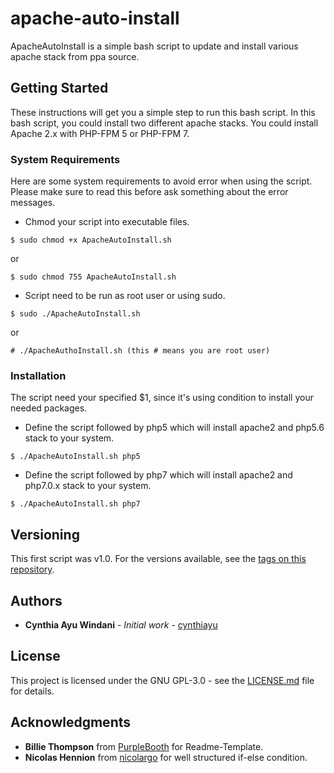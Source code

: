 # apache-auto-install
ApacheAutoInstall is a simple bash script to update and install various apache stack from ppa source.

## Getting Started

These instructions will get you a simple step to run this bash script. In this bash script, you could install two different apache stacks. You could install Apache 2.x with PHP-FPM 5 or PHP-FPM 7.

### System Requirements
Here are some system requirements to avoid error when using the script. Please make sure to read this before ask something about the error messages.

- Chmod your script into executable files.
```
$ sudo chmod +x ApacheAutoInstall.sh
```
or
```
$ sudo chmod 755 ApacheAutoInstall.sh
```

- Script need to be run as root user or using sudo.
```
$ sudo ./ApacheAutoInstall.sh
```
or
```
# ./ApacheAuthoInstall.sh (this # means you are root user)
```

### Installation
The script need your specified $1, since it's using condition to install your needed packages.
- Define the script followed by php5 which will install apache2 and php5.6 stack to your system.
```
$ ./ApacheAutoInstall.sh php5
```
- Define the script followed by php7 which will install apache2 and php7.0.x stack to your system. 
```
$ ./ApacheAutoInstall.sh php7 
```

## Versioning

This first script was v1.0. For the versions available, see the [tags on this repository](https://github.com/cynthiayu/apache-auto-install/tags). 

## Authors

* **Cynthia Ayu Windani** - *Initial work* - [cynthiayu](https://github.com/cynthiayu)

## License

This project is licensed under the GNU GPL-3.0 - see the [LICENSE.md](LICENSE.md) file for details.

## Acknowledgments

* **Billie Thompson** from [PurpleBooth](https://github.com/PurpleBooth) for Readme-Template.
* **Nicolas Hennion** from [nicolargo](https://github.com/nicolargo) for well structured if-else condition.
